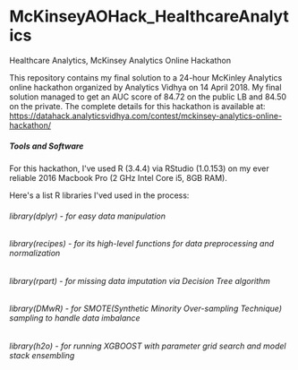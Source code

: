 # McKinseyAOHack_HealthcareAnalytics
Healthcare Analytics, McKinsey Analytics Online Hackathon

This repository contains my final solution to a 24-hour McKinley Analytics online hackathon organized by Analytics Vidhya on 14 April 2018. My final solution managed to get an AUC score of 84.72 on the public LB and 84.50 on the private. The complete details for this hackathon is available at: https://datahack.analyticsvidhya.com/contest/mckinsey-analytics-online-hackathon/


##### Tools and Software
For this hackathon, I've used R (3.4.4) via RStudio (1.0.153) on my ever reliable 2016 Macbook Pro (2 GHz Intel Core i5, 8GB RAM).

Here's a list R libraries I'ved used in the process:
###### library(dplyr) - for easy data manipulation
###### library(recipes) - for its high-level functions for data preprocessing and normalization
###### library(rpart) - for missing data imputation via Decision Tree algorithm
###### library(DMwR) - for SMOTE(Synthetic Minority Over-sampling Technique) sampling to handle data imbalance 
###### library(h2o) - for running XGBOOST with parameter grid search and model stack ensembling



